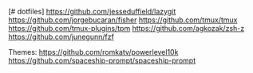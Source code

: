 [# dotfiles]
https://github.com/jesseduffield/lazygit
https://github.com/jorgebucaran/fisher
https://github.com/tmux/tmux
https://github.com/tmux-plugins/tpm
https://github.com/agkozak/zsh-z
https://github.com/junegunn/fzf

Themes:
https://github.com/romkatv/powerlevel10k
https://github.com/spaceship-prompt/spaceship-prompt
